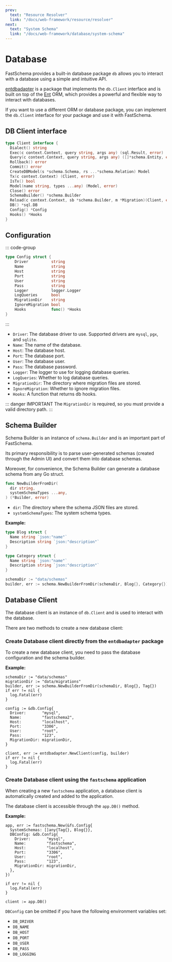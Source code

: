 ```yaml
---
prev:
  text: "Resource Resolver"
  link: "/docs/web-framework/resource/resolver"
next:
  text: "System Schema"
  link: "/docs/web-framework/database/system-schema"
---
```


# Database

FastSchema provides a built-in database package `db` allows you to interact with a database using a simple and intuitive API.

[entdbadapter](https://pkg.go.dev/github.com/fastschema/fastschema/pkg/entdbadapter) is a package that implements the `db.Client` interface and is built on top of the [Ent](https://entgo.io) ORM, which provides a powerful and flexible way to interact with databases.

If you want to use a different ORM or database package, you can implement the `db.Client` interface for your package and use it with FastSchema.


## DB Client interface

```go
type Client interface {
  Dialect() string
  Exec(c context.Context, query string, args any) (sql.Result, error)
  Query(c context.Context, query string, args any) ([]*schema.Entity, error)
  Rollback() error
  Commit() error
  CreateDBModel(s *schema.Schema, rs ...*schema.Relation) Model
  Tx(c context.Context) (Client, error)
  IsTx() bool
  Model(name string, types ...any) (Model, error)
  Close() error
  SchemaBuilder() *schema.Builder
  Reload(c context.Context, sb *schema.Builder, m *Migration)(Client, error)
  DB() *sql.DB
  Config() *Config
  Hooks() *Hooks
}
```



## Configuration

::: code-group

```go [github.com/fastschema/fastschema/db]
type Config struct {
	Driver          string
	Name            string
	Host            string
	Port            string
	User            string
	Pass            string
	Logger          logger.Logger
	LogQueries      bool
	MigrationDir    string
	IgnoreMigration bool
	Hooks           func() *Hooks
}
```

:::

- `Driver`: The database driver to use. Supported drivers are `mysql`, `pgx`, and `sqlite`.
- `Name`: The name of the database.
- `Host`: The database host.
- `Port`: The database port.
- `User`: The database user.
- `Pass`: The database password.
- `Logger`: The logger to use for logging database queries.
- `LogQueries`: Whether to log database queries.
- `MigrationDir`: The directory where migration files are stored.
- `IgnoreMigration`: Whether to ignore migration files.
- `Hooks`: A function that returns db hooks.

::: danger IMPORTANT
The `MigrationDir` is required, so you must provide a valid directory path.
:::

## Schema Builder

Schema Builder is an instance of `schema.Builder` and is an important part of FastSchema.

Its primary responsibility is to parse user-generated schemas (created through the Admin UI) and convert them into database schemas.

Moreover, for convenience, the Schema Builder can generate a database schema from any Go struct.

```go
func NewBuilderFromDir(
  dir string,
  systemSchemaTypes ...any,
) (*Builder, error)
```

- `dir`: The directory where the schema JSON files are stored.
- `systemSchemaTypes`: The system schema types.

**Example:**

```go
type Blog struct {
  Name string `json:"name"`
  Description string `json:"description"`
}

type Category struct {
  Name string `json:"name"`
  Description string `json:"description"`
}

schemaDir := "data/schemas"
builder, err := schema.NewBuilderFromDir(schemaDir, Blog{}, Category{})
```

## Database Client

The database client is an instance of `db.Client` and is used to interact with the database.

There are two methods to create a new database client:

### Create Database client directly from the `entdbadapter` package

To create a new database client, you need to pass the database configuration and the schema builder.

**Example:**

```go{18}
schemaDir := "data/schemas"
migrationDir := "data/migrations"
builder, err := schema.NewBuilderFromDir(schemaDir, Blog{}, Tag{})
if err != nil {
  log.Fatal(err)
}

config := &db.Config{
  Driver:       "mysql",
  Name:         "fastschema2",
  Host:         "localhost",
  Port:         "3306",
  User:         "root",
  Pass:         "123",
  MigrationDir: migrationDir,
}

client, err := entdbadapter.NewClient(config, builder)
if err != nil {
  log.Fatal(err)
}
```

### Create Database client using the `fastschema` application

When creating a new `fastschema` application, a database client is automatically created and added to the application.

The database client is accessible through the `app.DB()` method.

**Example:**

```go{3-11,18}
app, err := fastschema.New(&fs.Config{
  SystemSchemas: []any{Tag{}, Blog{}},
  DBConfig: &db.Config{
    Driver:       "mysql",
    Name:         "fastschema",
    Host:         "localhost",
    Port:         "3306",
    User:         "root",
    Pass:         "123",
    MigrationDir: migrationDir,
  },
})

if err != nil {
  log.Fatal(err)
}

client := app.DB()
```

`DBConfig` can be omitted if you have the following environment variables set:

- `DB_DRIVER`
- `DB_NAME`
- `DB_HOST`
- `DB_PORT`
- `DB_USER`
- `DB_PASS`
- `DB_LOGGING`
